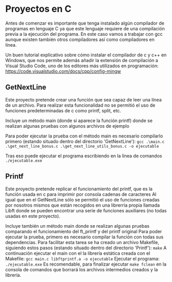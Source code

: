 # Proyectos en C

Antes de comenzar es importante que tenga instalado algún compilador de programas en lenguaje C ya que este lenguaje requiere de una compilación previa a la ejecución del programa. 
En este caso vamos a trabajar con gcc aunque existen también otros compiladores así como compiladores en línea.

Un buen tutorial explicativo sobre cómo instalar el compilador de c y c++ en Windows, que nos permite además añadir la extensión de compilación a Visual Studio Code, uno de los editores más utilizados en programación:
https://code.visualstudio.com/docs/cpp/config-mingw


## GetNextLine
Este proyecto pretende crear una función que sea capaz de leer una línea de un archivo.
Para realizar esta funcionalidad no se permitió el uso de funciones predeterminadas de c como printf, split, etc.

Incluye un método main (donde sí aparece la función printf) donde se realizan algunas pruebas con algunos archivos de ejemplo

Para poder ejecutar la prueba con el método main es necesario compilarlo primero (estando situado dentro del directorio 'GetNextLine'):
 ```gcc .\main.c .\get_next_line_bonus.c .\get_next_line_utils_bonus.c -o ejecutable```

Tras eso puede ejecutar el programa escribiendo en la línea de comandos ```./ejecutable.exe```

## Printf
Este proyecto pretende replicar el funcionamiento del printf, que es la función usada en c para imprimir por consola cadenas de caracteres
Al igual que en el GetNextLine sólo se permitió el uso de funciones creadas por nosotros mismos que están recogidos en una librerría propia llamada Libft donde se pueden encontrar una serie de funciones auxiliares (no todas usadas en este proyecto).

Incluye también un método main donde se realizan algunas pruebas comparando el funcionamiento del ft_printf y del printf original
Para poder ejecutar la prueba, primero es necesario compilar la función con todas sus dependencias. Para facilitar esta tarea se ha creado un archivo Makefile, siguiendo estos pasos (estando situado dentro del directorio 'Printf'):
```make```
A continuación ejecutar el main con el la librería estática creada con el Makefile:
```gcc main.c libftprintf.a -o ejecutable```
Ejecutar el programa:
```./ejecutable.exe```
Es recomendable, para finalizar ejecutar ```make fclean``` en la consola de comandos que borrará los archivos intermedios creados y la librería.
